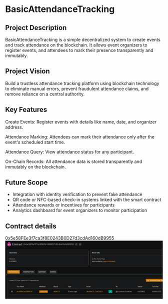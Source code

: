 # BasicAttendanceTracking

## Project Description
BasicAttendanceTracking is a simple decentralized system to create events and track attendance on the blockchain. It allows event organizers to register events, and attendees to mark their presence transparently and immutably.

## Project Vision
Build a trustless attendance tracking platform using blockchain technology to eliminate manual errors, prevent fraudulent attendance claims, and remove reliance on a central authority.

## Key Features 
Create Events: Register events with details like name, date, and organizer address.

Attendance Marking: Attendees can mark their attendance only after the event's scheduled start time.

Attendance Query: View attendance status for any participant.

On-Chain Records: All attendance data is stored transparently and immutably on the blockchain.

## Future Scope
- Integration with identity verification to prevent fake attendance
- QR code or NFC-based check-in systems linked with the smart contract
- Attendance rewards or incentives for participants
- Analytics dashboard for event organizers to monitor participation

## Contract details
0x5e58FEe3f7ca3f8E0243B0D27d3cdAd160dB9955
![alt text](image.png)
